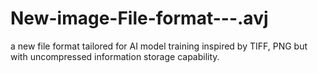 # New-image-File-format---.avj
a new file format tailored for AI model training inspired by TIFF, PNG but with uncompressed information storage capability.
